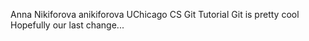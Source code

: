 Anna Nikiforova anikiforova
UChicago CS Git Tutorial
Git is pretty cool
Hopefully our last change...